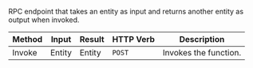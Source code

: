 RPC endpoint that takes an entity as input and returns another entity as output when invoked.

| Method | Input  | Result | HTTP Verb | Description           |
| ------ | ------ | ------ | --------- | --------------------- |
| Invoke | Entity | Entity      | `POST`    | Invokes the function. |
